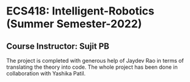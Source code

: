 # ECS418: Intelligent-Robotics (Summer Semester-2022)
## Course Instructor: Sujit PB

The project is completed with generous help of Jaydev Rao in terms of translating the theory into code. The whole project has been done in collaboration with Yashika Patil.
